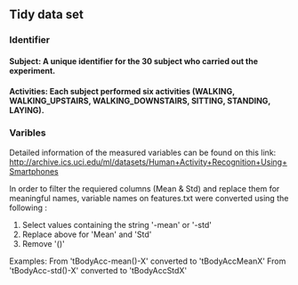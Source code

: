 ## Tidy data set

### Identifier
#### Subject: A unique  identifier for the 30  subject who carried out the experiment.
#### Activities:  Each subject performed six activities (WALKING, WALKING_UPSTAIRS, WALKING_DOWNSTAIRS, SITTING, STANDING, LAYING).


### Varibles 

Detailed information of the measured variables can be found on this link:
http://archive.ics.uci.edu/ml/datasets/Human+Activity+Recognition+Using+Smartphones


In order to filter  the requiered columns (Mean & Std) and replace them for meaningful names, variable names on features.txt were converted using the following : 

 1. Select values  containing the string   '-mean' or '-std'
 2. Replace above for 'Mean' and 'Std'
 3. Remove '()'

Examples:
	From 'tBodyAcc-mean()-X'  converted to  'tBodyAccMeanX'
	From 'tBodyAcc-std()-X'  converted to  'tBodyAccStdX'




